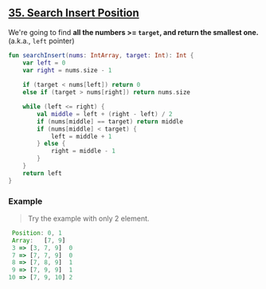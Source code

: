 ## [35. Search Insert Position](https://leetcode.com/problems/search-insert-position/)

We're going to find **all the numbers >= `target`, and return the smallest one.** (a.k.a., `left` pointer)

```kotlin
fun searchInsert(nums: IntArray, target: Int): Int {
    var left = 0
    var right = nums.size - 1
    
    if (target < nums[left]) return 0
    else if (target > nums[right]) return nums.size

    while (left <= right) {
        val middle = left + (right - left) / 2
        if (nums[middle] == target) return middle
        if (nums[middle] < target) {
            left = middle + 1
        } else {
            right = middle - 1
        }
    }
    return left
}
```

### Example
> Try the example with only 2 element.
```js
 Position: 0, 1
 Array:   [7, 9]
 3 => [3, 7, 9]  0
 7 => [7, 7, 9]  0
 8 => [7, 8, 9]  1
 9 => [7, 9, 9]  1
10 => [7, 9, 10] 2
```